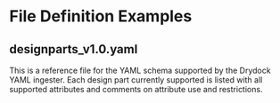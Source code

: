 # File Definition Examples

## designparts_v1.0.yaml

This is a reference file for the YAML schema supported by the Drydock YAML 
ingester. Each design part currently supported is listed with all supported
attributes and comments on attribute use and restrictions.